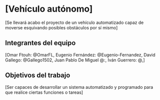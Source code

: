 # [Vehículo autónomo]

[Se llevará acabo el proyecto de un vehículo automatizado capaz de moverse esquivando posibles obstáculos por sí mismo]

## Integrantes del equipo

[Omar Ftouh: @OmarFL, 
 Eugenio Fernández: @Eugenio-Fernandez,
 David Gallego: @Gallego1502,
 Juan Pablo De Miguel @:,
 Iván Guerrero: @,]

## Objetivos del trabajo

[Ser capaces de desarrollar un sistema automatizado y programado para que realice ciertas funciones o tareas]
